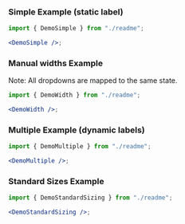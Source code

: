 ### Simple Example (static label)

```jsx harmony
import { DemoSimple } from "./readme";

<DemoSimple />;
```

### Manual widths Example

Note: All dropdowns are mapped to the same state.

```jsx harmony
import { DemoWidth } from "./readme";

<DemoWidth />;
```

### Multiple Example (dynamic labels)

```jsx harmony
import { DemoMultiple } from "./readme";

<DemoMultiple />;
```

### Standard Sizes Example

```jsx harmony
import { DemoStandardSizing } from "./readme";

<DemoStandardSizing />;
```
